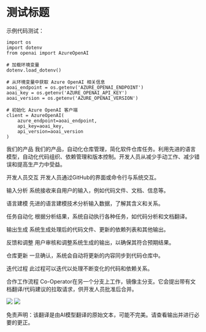 # 测试标题

示例代码测试：

```
import os
import dotenv
from openai import AzureOpenAI

# 加载环境变量
dotenv.load_dotenv()

# 从环境变量中获取 Azure OpenAI 相关信息
aoai_endpoint = os.getenv('AZURE_OPENAI_ENDPOINT')
aoai_key = os.getenv('AZURE_OPENAI_API_KEY')
aoai_version = os.getenv('AZURE_OPENAI_VERSION')

# 初始化 Azure OpenAI 客户端
client = AzureOpenAI(
    azure_endpoint=aoai_endpoint,
    api_key=aoai_key,
    api_version=aoai_version
)
```

我们的产品
我们的产品，自动化仓库管理，简化软件仓库任务。利用先进的语言模型，自动化代码组织、依赖管理和版本控制。开发人员从减少手动工作、减少错误和提高生产力中受益。

开发人员交互
开发人员通过GitHub的界面或命令行与系统交互。

输入分析
系统接收来自用户的输入，例如代码文件、文档、信息等。

语言建模
先进的语言建模技术分析输入数据，了解其含义和关系。

任务自动化
根据分析结果，系统自动执行各种任务，如代码分析和文档翻译。

输出生成
系统生成处理后的代码文件、更新的依赖列表和其他输出。

反馈和调整
用户审核和调整系统生成的输出，以确保其符合预期结果。

仓库更新
一旦确认，系统会自动将更新的内容同步到代码仓库中。

迭代过程
此过程可以迭代以处理不断变化的代码和依赖关系。

合作工作流程
Co-Operator在另一个分支上工作，镜像主分支。它会提出带有文档翻译/代码建议的拉取请求，供开发人员批准后合并。

![](https://upload.wikimedia.org/wikipedia/commons/thumb/7/77/Google_Images_2015_logo.svg/1200px-Google_Images_2015_logo.svg.png)
![](/./translated_images/bicycle.547f34253a240ce27c764f29923b940b35d5364c2600f371c5659e98dd5b0fe8.zh.png)


免责声明：该翻译是由AI模型翻译的原始文本，可能不完美。请查看输出并进行必要的更正。